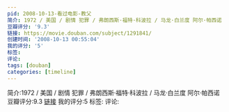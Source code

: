 ```yaml
---
pid: 2008-10-13-看过电影-教父
简介: 1972 / 美国 / 剧情 犯罪 / 弗朗西斯·福特·科波拉 / 马龙·白兰度 阿尔·帕西诺
豆瓣评分: '9.3'
链接: https://movie.douban.com/subject/1291841/
创建时间: '2008-10-13 00:55:04'
我的评分: '5'
标签:
评论:
tags: [douban]
categories: [timeline]
---
```

简介:1972 / 美国 / 剧情 犯罪 / 弗朗西斯·福特·科波拉 / 马龙·白兰度 阿尔·帕西诺
豆瓣评分:9.3
[链接](https://movie.douban.com/subject/1291841/)
我的评分:5
标签:
评论:
